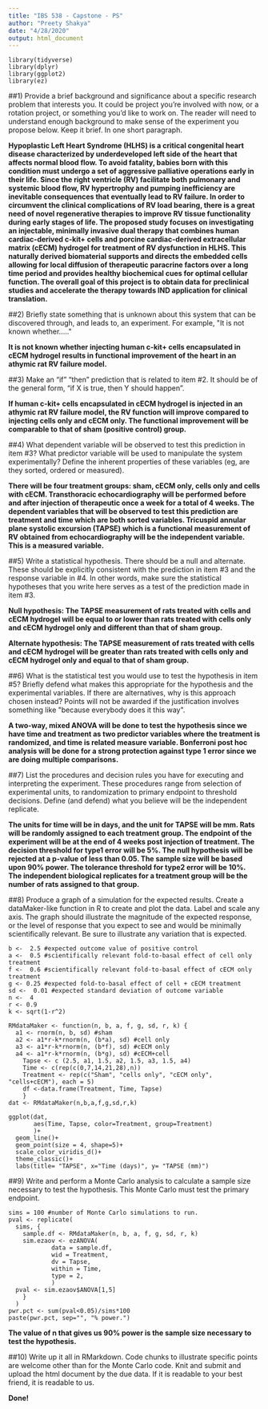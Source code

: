 ```yaml
---
title: "IBS 538 - Capstone - PS"
author: "Preety Shakya"
date: "4/28/2020"
output: html_document
---
```


```{r message=FALSE, warning=FALSE}
library(tidyverse)
library(dplyr)
library(ggplot2)
library(ez)
```

##1) Provide a brief background and significance about a specific research problem that interests you. It could be project you’re involved with now, or a rotation project, or something you’d like to work on. The reader will need to understand enough background to make sense of the experiment you propose below. Keep it brief. In one short paragraph.

**Hypoplastic Left Heart Syndrome (HLHS) is a critical congenital heart disease characterized by underdeveloped left side of the heart that affects normal blood flow. To avoid fatality, babies born with this condition must undergo a set of aggressive palliative operations early in their life. Since the right ventricle (RV) facilitate both pulmonary and systemic blood flow, RV hypertrophy and pumping inefficiency are inevitable consequences that eventually lead to RV failure. In order to circumvent the clinical complications of RV load bearing, there is a great need of novel regenerative therapies to improve RV tissue functionality during early stages of life. The proposed study focuses on investigating an injectable, minimally invasive dual therapy that combines human cardiac-derived c-kit+ cells and porcine cardiac-derived extracellular matrix (cECM) hydrogel for treatment of RV dysfunction in HLHS. This naturally derived biomaterial supports and directs the embedded cells allowing for local diffusion of therapeutic paracrine factors over a long time period and provides healthy biochemical cues for optimal cellular function. The overall goal of this project is to obtain data for preclinical studies and accelerate the therapy towards IND application for clinical translation.**

##2) Briefly state something that is unknown about this system that can be discovered through, and leads to, an experiment.  For example, "It is not known whether....."

**It is not known whether injecting human c-kit+ cells encapsulated in cECM hydrogel results in functional improvement of the heart in an athymic rat RV failure model.**

##3) Make an “if” “then” prediction that is related to item #2. It should be of the general form, “if X is true, then Y should happen”.

**If human c-kit+ cells encapsulated in cECM hydrogel is injected in an athymic rat RV failure model, the RV function will improve compared to injecting cells only and cECM only. The functional improvement will be comparable to that of sham (positive control) group.**

##4) What dependent variable will be observed to test this prediction in item #3? What predictor variable will be used to manipulate the system experimentally? Define the inherent properties of these variables (eg, are they sorted, ordered or measured).

**There will be four treatment groups: sham, cECM only, cells only and cells with cECM. Transthoracic echocardiography will be performed before and after injection of therapeutic once a week for a total of 4 weeks. The dependent variables that will be observed to test this prediction are treatment and time which are both sorted variables. Tricuspid annular plane systolic excursion (TAPSE) which is a functional measurement of RV obtained from echocardiography will be the independent variable. This is a measured variable.**

##5) Write a statistical hypothesis.  There should be a null and alternate. These should be explicitly consistent with the prediction in item #3 and the response variable in #4. In other words, make sure the statistical hypotheses that you write here serves as a test of the prediction made in item #3.

**Null hypothesis: The TAPSE measurement of rats treated with cells and cECM hydrogel will be equal to or lower than rats treated with cells only and cECM hydrogel only and different than that of sham group.**

**Alternate hypothesis: The TAPSE measurement of rats treated with cells and cECM hydrogel will be greater than rats treated with cells only and cECM hydrogel only and equal to that of sham group.**

##6) What is the statistical test you would use to test the hypothesis in item #5? Briefly defend what makes this appropriate for the hypothesis and the experimental variables. If there are alternatives, why is this approach chosen instead? Points will not be awarded if the justification involves something like "because everybody does it this way".

**A two-way, mixed ANOVA will be done to test the hypothesis since we have time and treatment as two predictor variables where the treatment is randomized, and time is related measure variable. Bonferroni post hoc analysis will be done for a strong protection against type 1 error since we are doing multiple comparisons.**

##7) List the procedures and decision rules you have for executing and interpreting the experiment. These procedures range from selection of experimental units, to randomization to primary endpoint to threshold decisions. Define (and defend) what you believe will be the independent replicate.

**The units for time will be in days, and the unit for TAPSE will be mm. Rats will be randomly assigned to each treatment group. The endpoint of the experiment will be at the end of 4 weeks post injection of treatment. The decision threshold for type1 error will be 5%. The null hypothesis will be rejected at a p-value of less than 0.05. The sample size will be based upon 90% power. The tolerance threshold for type2 error will be 10%. The independent biological replicates for a treatment group will be the number of rats assigned to that group.**

##8) Produce a graph of a simulation for the expected results. Create a dataMaker-like function in R to create and plot the data. Label and scale any axis. The graph should illustrate the magnitude of the expected response, or the level of response that you expect to see and would be minimally scientifically relevant. Be sure to illustrate any variation that is expected.

```{r}
b <-  2.5 #expected outcome value of positive control
a <-  0.5 #scientifically relevant fold-to-basal effect of cell only treatment
f <-  0.6 #scientifically relevant fold-to-basal effect of cECM only treatment
g <- 0.25 #expected fold-to-basal effect of cell + cECM treatment
sd <-  0.01 #expected standard deviation of outcome variable
n <-  4
r <- 0.9 
k <- sqrt(1-r^2)

RMdataMaker <- function(n, b, a, f, g, sd, r, k) {
  a1 <- rnorm(n, b, sd) #sham
  a2 <- a1*r-k*rnorm(n, (b*a), sd) #cell only
  a3 <- a1*r-k*rnorm(n, (b*f), sd) #cECM only
  a4 <- a1*r-k*rnorm(n, (b*g), sd) #cECM+cell
    Tapse <- c (2.5, a1, 1.5, a2, 1.5, a3, 1.5, a4)
    Time <- c(rep(c(0,7,14,21,28),n))
    Treatment <- rep(c("Sham", "cells only", "cECM only", "cells+cECM"), each = 5)
    df <-data.frame(Treatment, Time, Tapse)
    }
dat <- RMdataMaker(n,b,a,f,g,sd,r,k)

ggplot(dat, 
       aes(Time, Tapse, color=Treatment, group=Treatment)
       )+ 
  geom_line()+
  geom_point(size = 4, shape=5)+
  scale_color_viridis_d()+
  theme_classic()+
  labs(title= "TAPSE", x="Time (days)", y= "TAPSE (mm)")
```
##9) Write and perform a Monte Carlo analysis to calculate a sample size necessary to test the hypothesis. This Monte Carlo must test the primary endpoint.

```{r message=FALSE, warning=FALSE}
sims = 100 #number of Monte Carlo simulations to run.
pval <- replicate(
  sims, {
    sample.df <- RMdataMaker(n, b, a, f, g, sd, r, k)
    sim.ezaov <- ezANOVA(
            data = sample.df, 
            wid = Treatment,
            dv = Tapse,
            within = Time,
            type = 2,
            )
  pval <- sim.ezaov$ANOVA[1,5]
    }
  )
pwr.pct <- sum(pval<0.05)/sims*100
paste(pwr.pct, sep="", "% power.")
```

**The value of n that gives us 90% power is the sample size necessary to test the hypothesis.**

##10) Write up it all in RMarkdown. Code chunks to illustrate specific points are welcome other than for the Monte Carlo code. Knit and submit and upload the html document by the due data. If it is readable to your best friend, it is readable to us.

**Done!**
